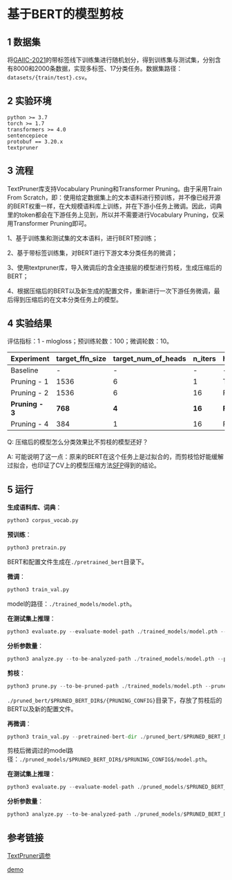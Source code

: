 # 基于BERT的模型剪枝

## 1 数据集

将[GAIIC-2021](https://tianchi.aliyun.com/competition/entrance/531852/information?lang=zh-cn)的带标签线下训练集进行随机划分，得到训练集与测试集，分别含有8000和2000条数据，实现多标签、17分类任务。数据集路径：`datasets/{train/test}.csv`。

## 2 实验环境

```
python >= 3.7
torch >= 1.7
transformers >= 4.0
sentencepiece
protobuf == 3.20.x
textpruner
```

## 3 流程

TextPruner库支持Vocabulary Pruning和Transformer Pruning。由于采用Train From Scratch，即：使用给定数据集上的文本语料进行预训练，并不像已经开源的BERT权重一样，在大规模语料库上训练，并在下游小任务上微调。因此，词典里的token都会在下游任务上见到，所以并不需要进行Vocabulary Pruning，仅采用Transformer Pruning即可。

1、基于训练集和测试集的文本语料，进行BERT预训练；

2、基于带标签训练集，对BERT进行下游文本分类任务的微调；

3、使用textpruner库，导入微调后的含全连接层的模型进行剪枝，生成压缩后的BERT；

4、根据压缩后的BERT以及新生成的配置文件，重新进行一次下游任务微调，最后得到压缩后的在文本分类任务上的模型。

## 4 实验结果

评估指标：1 - mlogloss；预训练轮数：100；微调轮数：10。

| Experiment      | target_ffn_size | target_num_of_heads | n_iters | head_even_masking | use_logits | Metric     | Params    |
| --------------- | --------------- | ------------------- | ------- | ----------------- | ---------- | ---------- | --------- |
| Baseline        | -               | -                   | -       | -                 | -          | 0.8990     | 102.3M    |
| Pruning - 1     | 1536            | 6                   | 1       | True              | False      | 0.9175     | 59.8M     |
| Pruning - 2     | 1536            | 6                   | 16      | False             | True       | 0.9193     | 60.0M     |
| **Pruning - 3** | **768**         | **4**               | **16**  | **False**         | **True**   | **0.9114** | **41.3M** |
| Pruning - 4     | 384             | 1                   | 16      | False             | True       | 0.8930     | 27.9M     |

Q: 压缩后的模型怎么分类效果比不剪枝的模型还好？

A: 可能说明了这一点：原来的BERT在这个任务上是过拟合的，而剪枝恰好能缓解过拟合，也印证了CV上的模型压缩方法[SFP](https://arxiv.org/abs/1808.06866)得到的结论。

## 5 运行

**生成语料库、词典**：

```python
python3 corpus_vocab.py
```

**预训练**：

```python
python3 pretrain.py
```

BERT和配置文件生成在`./pretrained_bert`目录下。

**微调**：

```python
python3 train_val.py
```

model的路径：`./trained_models/model.pth`。

**在测试集上推理**：

```python
python3 evaluate.py --evaluate-model-path ./trained_models/model.pth --pretrained-bert-dir ./pretrained_bert/
```

**分析参数量**：

```python
python3 analyze.py --to-be-analyzed-path ./trained_models/model.pth --pretrained-bert-dir ./pretrained_bert/
```

**剪枝**：

```python
python3 prune.py --to-be-pruned-path ./trained_models/model.pth --prune-bert-save-dir ./pruned_bert/$PRUNED_BERT_DIR$
```

`./pruned_bert/$PRUNED_BERT_DIR$/{PRUNING_CONFIG}`目录下，存放了剪枝后的BERT以及新的配置文件。

**再微调**：

```python
python3 train_val.py --pretrained-bert-dir ./pruned_bert/$PRUNED_BERT_DIR$/$PRUNING_CONFIG$ --train-model-save-dir ./pruned_models/$PRUNED_BERT_DIR$/$PRUNING_CONFIG$
```

剪枝后微调过的model路径：`./pruned_models/$PRUNED_BERT_DIR$/$PRUNING_CONFIG$/model.pth`。

**在测试集上推理**：

```python
python3 evaluate.py --evaluate-model-path ./pruned_models/$PRUNED_BERT_DIR$/$PRUNING_CONFIG$/model.pth --pretrained-bert-dir ./pruned_bert/$PRUNED_BERT_DIR$/$PRUNING_CONFIG$
```

**分析参数量**：

```python
python3 analyze.py --to-be-analyzed-path ./pruned_models/$PRUNED_BERT_DIR$/$PRUNING_CONFIG$/model.pth --pretrained-bert-dir ./pruned_bert/$PRUNED_BERT_DIR}/{PRUNING_CONFIG}
```

## 参考链接

[TextPruner调参](https://zhuanlan.zhihu.com/p/469103382)

[demo](https://blog.51cto.com/u_14156307/5274012)


